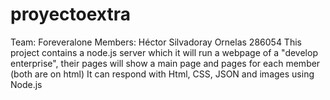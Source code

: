 # proyectoextra
Team: Foreveralone
Members: Héctor Silvadoray Ornelas 286054
This project contains a node.js server which it will run a webpage of a "develop enterprise", their pages will show a main page and pages for each member (both are on html)
It can respond with Html, CSS, JSON and images using Node.js 
